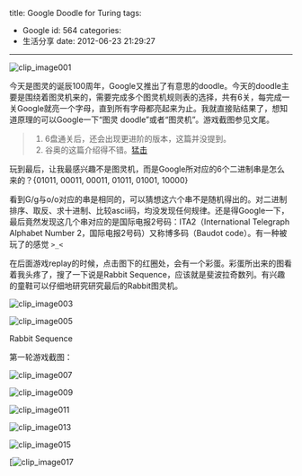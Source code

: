 title: Google Doodle for Turing
tags:
  - Google
id: 564
categories:
  - 生活分享
date: 2012-06-23 21:29:27
---

![clip_image001](/images/2012/06/clip_image001.jpg)

今天是图灵的诞辰100周年，Google又推出了有意思的doodle。今天的doodle主要是围绕着图灵机来的，需要完成多个图灵机规则表的选择，共有6关，每完成一关Google就亮一个字母，直到所有字母都亮起来为止。我就直接贴结果了，想知道原理的可以Google一下“图灵 doodle”或者“图灵机”。游戏截图参见文尾。

<!--more-->  

> 1. 6盘通关后，还会出现更进阶的版本，这篇并没提到。
> 2. 谷奥的这篇介绍得不错。[猛击](http://www.guao.hk/posts/alan-mathison-turings-birthday-2012.html)

玩到最后，让我最感兴趣不是图灵机，而是Google所对应的6个二进制串是怎么来的？{01011, 00011, 00011, 01011, 01001, 10000}

看到G/g与o/o对应的串是相同的，可以猜想这六个串不是随机得出的。对二进制排序、取反、求十进制、比较ascii码，均没发现任何规律。还是得Google一下，最后竟然发现这几个串对应的是国际电报2号码：ITA2（International Telegraph Alphabet Number 2，国际电报2号码）又称博多码（Baudot code）。有一种被玩了的感觉 `>_<`

在后面游戏replay的时候，点击图下的红圈处，会有一个彩蛋。彩蛋所出来的图看着我头疼了，搜了一下说是Rabbit Sequence，应该就是斐波拉奇数列。有兴趣的童鞋可以仔细地研究研究最后的Rabbit图灵机。

![clip_image003](/images/2012/06/clip_image003.jpg)

![clip_image005](/images/2012/06/clip_image005.jpg)

Rabbit Sequence

第一轮游戏截图：

![clip_image007](/images/2012/06/clip_image007.jpg)

![clip_image009](/images/2012/06/clip_image009.jpg)

![clip_image011](/images/2012/06/clip_image011.jpg)

![clip_image013](/images/2012/06/clip_image013.jpg)

![clip_image015](/images/2012/06/clip_image015.jpg)

[![clip_image017](/images/2012/06/clip_image017.jpg)
